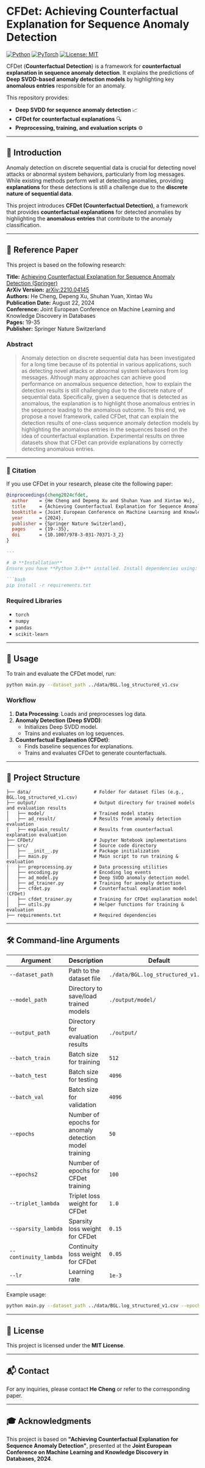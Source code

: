 # CFDet: Achieving Counterfactual Explanation for Sequence Anomaly Detection

[![Python](https://img.shields.io/badge/Python-3.8%2B-blue.svg)](https://www.python.org/)
[![PyTorch](https://img.shields.io/badge/PyTorch-1.10%2B-red.svg)](https://pytorch.org/)
[![License: MIT](https://img.shields.io/badge/License-MIT-yellow.svg)](LICENSE)

CFDet (**Counterfactual Detection**) is a framework for **counterfactual explanation in sequence anomaly detection**. It explains the predictions of **Deep SVDD-based anomaly detection models** by highlighting key **anomalous entries** responsible for an anomaly.  

This repository provides:
- **Deep SVDD for sequence anomaly detection** 📈
- **CFDet for counterfactual explanations** 🔍
- **Preprocessing, training, and evaluation scripts** ⚙️

---

## 📖 **Introduction**
Anomaly detection on discrete sequential data is crucial for detecting novel attacks or abnormal system behaviors, particularly from log messages. While existing methods perform well at detecting anomalies, providing **explanations** for these detections is still a challenge due to the **discrete nature of sequential data**. 

This project introduces **CFDet (Counterfactual Detection)**, a framework that provides **counterfactual explanations** for detected anomalies by highlighting the **anomalous entries** that contribute to the anomaly classification.

---

## 📄 **Reference Paper**
This project is based on the following research:

**Title:** [Achieving Counterfactual Explanation for Sequence Anomaly Detection (Springer)](https://link.springer.com/chapter/10.1007/978-3-031-70371-3_2)  
**ArXiv Version:** [arXiv:2210.04145](https://arxiv.org/abs/2210.04145)  
**Authors:** He Cheng, Depeng Xu, Shuhan Yuan, Xintao Wu  
**Publication Date:** August 22, 2024  
**Conference:** Joint European Conference on Machine Learning and Knowledge Discovery in Databases  
**Pages:** 19-35  
**Publisher:** Springer Nature Switzerland  

### **Abstract**
> Anomaly detection on discrete sequential data has been investigated for a long time because of its potential in various applications, such as detecting novel attacks or abnormal system behaviors from log messages. Although many approaches can achieve good performance on anomalous sequence detection, how to explain the detection results is still challenging due to the discrete nature of sequential data. Specifically, given a sequence that is detected as anomalous, the explanation is to highlight those anomalous entries in the sequence leading to the anomalous outcome. To this end, we propose a novel framework, called CFDet, that can explain the detection results of one-class sequence anomaly detection models by highlighting the anomalous entries in the sequences based on the idea of counterfactual explanation. Experimental results on three datasets show that CFDet can provide explanations by correctly detecting anomalous entries.

---

### 📖 Citation
If you use CFDet in your research, please cite the following paper:

```bibtex
@inproceedings{cheng2024cfdet,
  author    = {He Cheng and Depeng Xu and Shuhan Yuan and Xintao Wu},
  title     = {Achieving Counterfactual Explanation for Sequence Anomaly Detection},
  booktitle = {Joint European Conference on Machine Learning and Knowledge Discovery in Databases},
  year      = {2024},
  publisher = {Springer Nature Switzerland},
  pages     = {19--35},
  doi       = {10.1007/978-3-031-70371-3_2}
}

---

# ⚙️ **Installation**
Ensure you have **Python 3.8+** installed. Install dependencies using:

```bash
pip install -r requirements.txt
```

### **Required Libraries**
- `torch`
- `numpy`
- `pandas`
- `scikit-learn`

---

## 🚀 **Usage**
To train and evaluate the CFDet model, run:

```bash
python main.py --dataset_path ../data/BGL.log_structured_v1.csv
```

### **Workflow**
1. **Data Processing**: Loads and preprocesses log data.
2. **Anomaly Detection (Deep SVDD)**:
   - Initializes Deep SVDD model.
   - Trains and evaluates on log sequences.
3. **Counterfactual Explanation (CFDet)**:
   - Finds baseline sequences for explanations.
   - Trains and evaluates CFDet to generate counterfactuals.

---

## 📂 **Project Structure**
```
├── data/                       # Folder for dataset files (e.g., BGL.log_structured_v1.csv)
├── output/                     # Output directory for trained models and evaluation results
│   ├── model/                  # Trained model states
│   ├── ad_result/              # Results from anomaly detection evaluation
│   ├── explain_result/         # Results from counterfactual explanation evaluation
├── CFDet/                      # Jupyter Notebook implementations
├── src/                        # Source code directory
│   ├── __init__.py             # Package initialization
│   ├── main.py                 # Main script to run training & evaluation
│   ├── preprocessing.py        # Data processing utilities
│   ├── encoding.py             # Encoding log events
│   ├── ad_model.py             # Deep SVDD anomaly detection model
│   ├── ad_trainer.py           # Training for anomaly detection
│   ├── cfdet.py                # Counterfactual explanation model (CFDet)
│   ├── cfdet_trainer.py        # Training for CFDet explanation model
│   ├── utils.py                # Helper functions for training & evaluation
├── requirements.txt            # Required dependencies
```

---

## 🛠 **Command-line Arguments**
| Argument | Description | Default |
|----------|------------|---------|
| `--dataset_path` | Path to the dataset file | `./data/BGL.log_structured_v1.csv` |
| `--model_path` | Directory to save/load trained models | `./output/model/` |
| `--output_path` | Directory for evaluation results | `./output/` |
| `--batch_train` | Batch size for training | `512` |
| `--batch_test` | Batch size for testing | `4096` |
| `--batch_val` | Batch size for validation | `4096` |
| `--epochs` | Number of epochs for anomaly detection model training | `50` |
| `--epochs2` | Number of epochs for CFDet training | `100` |
| `--triplet_lambda` | Triplet loss weight for CFDet | `1.0` |
| `--sparsity_lambda` | Sparsity loss weight for CFDet | `0.15` |
| `--continuity_lambda` | Continuity loss weight for CFDet | `0.05` |
| `--lr` | Learning rate | `1e-3` |

Example usage:

```bash
python main.py --dataset_path ../data/BGL.log_structured_v1.csv --epochs 100 --batch_train 256
```

---

## 📜 **License**
This project is licensed under the **MIT License**.

---

## 📬 **Contact**
For any inquiries, please contact **He Cheng** or refer to the corresponding paper.

---

## 🎓 **Acknowledgments**
This project is based on **"Achieving Counterfactual Explanation for Sequence Anomaly Detection"**, presented at the **Joint European Conference on Machine Learning and Knowledge Discovery in Databases, 2024**.

